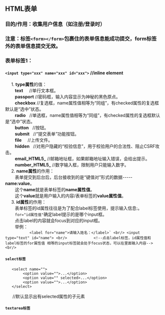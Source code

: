 ## HTML表单
### 目的/作用：收集用户信息（如注册/登录时）
### 注意：标签`<form></form>`包裹住的表单信息能成功提交，form标签外的表单信息提交无效。
### 表单标签1：
   #### `<input type="xxx" name="xxx" id="xxx">` //inline element<br/>
      1. **type属性**的值：
         <br/>
         **text**     //单行文本框。<br/>
         **passport** //密码框，输入内容显示为神秘的黑色原点。<br/>
         **checkbox** //复选框，name属性值相等为“同组”，有checked属性的复选框默认是“选中”状态。<br/>
         **radio**    //单选框，name属性值相等为“同组”，有checked属性的复选框默认是“选中”状态。<br/>
         **button**   //按钮。<br/>
         **submit**   //“提交表单”功能按钮。<br/>
         **file**     //上传文件。<br/>
         **hidden**   //对用户隐藏的“校验信息”，用于校验用户的合法性、阻止CSRF攻击。<br/>
         **email_HTML5_**  //邮箱地址框，如果邮箱地址输入错误，会给出提示。<br/>
         **number_HTML5_**  //数字输入框，限制用户只能输入数字。<br/>
      2. **name属性**的作用：<br/>
         表单提交到后台后，后台接收到的是“键值对”形式的数据-----**name:value**。 <br/>
         这个**name**就是表单标签的**name属性值**。 <br/>
         这个**value**就是用户输入的内容/表单标签的**value属性值**。 <br/>
      3. **id属性**的作用：<br/>
         表单标签的id属性往往是为了配合label标签使用，<label for="id属性值">提示输入信息:</label>。<br/>
         `for="id属性值"`确定label提示的是哪个input框。<br/>
         点击label的内容就会focus到对应的input框。<br/>
         举例：<br/>
         ```
            <label for="name">请输入姓名：</label>`
            <br/>
            <input type="text" id="name">
            <br/>
            <!--点击label标签，id属性值和 label标签的for属性值 相等的input标签就会处于focus状态，可以在里面输入内容-->
            <br/>
         ```
#### `select标签 `<br/>
       <select name="">
            <option value="">...</option>
            <option value="" selected>...</option>
            <option value="">...</option>
       </select>
       //默认显示出有selected属性的子元素<br/>
#### `textarea标签`
